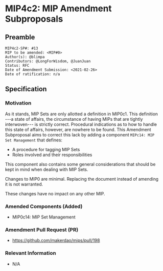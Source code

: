 # MIP4c2: MIP Amendment Subproposals

## Preamble
```
MIP4c2-SP#: #13
MIP to be amended: <MIP#0>
Author(s): @blimpa
Contributors: @LongForWisdom, @JuanJuan
Status: RFC
Date of Amendment Submission: <2021-02-26>
Date of ratification: n/a
```
## Specification

### Motivation

   As it stands, MIP Sets are only allotted a definition in MIP0c1. This definition ---a state of affairs, the circumstance of having MIPs that are tightly interwoven--- is strictly correct. Procedural indications as to how to handle this state of affairs, however, are nowhere to be found. This Amendment Subproposal aims to correct this lack by adding a component `MIPc14: MIP Set Management` that defines:
- A procedure for tagging MIP Sets
- Roles involved and their responsibilities

This component also contains some general considerations that should be kept in mind when dealing with MIP Sets.

Changes to MIP0 are minimal. Replacing the document instead of amending it is not warranted.

These changes have no impact on any other MIP.

### Amended Components (Added)

   - MIP0c14: MIP Set Management

### Amendment Pull Request (PR)

   - <https://github.com/makerdao/mips/pull/198>

### Relevant Information

   - N/A
